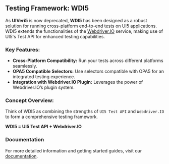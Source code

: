 ## Testing Framework: WDI5

As **UIVeri5** is now deprecated, **WDI5** has been designed as a robust solution for running cross-platform end-to-end tests on UI5 applications. WDI5 extends the functionalities of the [Webdriver.IO](https://webdriver.io/) service, making use of UI5's Test API for enhanced testing capabilities.

### Key Features:
- **Cross-Platform Compatibility:** Run your tests across different platforms seamlessly.
- **OPA5 Compatible Selectors:** Use selectors compatible with OPA5 for an integrated testing experience.
- **Integration with Webdriver.IO Plugin:** Leverages the power of Webdriver.IO’s plugin system.

### Concept Overview:
Think of WDI5 as combining the strengths of `UI5 Test API` and `Webdriver.IO` to form a comprehensive testing framework.

**WDI5 = UI5 Test API + Webdriver.IO**

### Documentation
For more detailed information and getting started guides, visit our [documentation](https://ui5-community.github.io).
